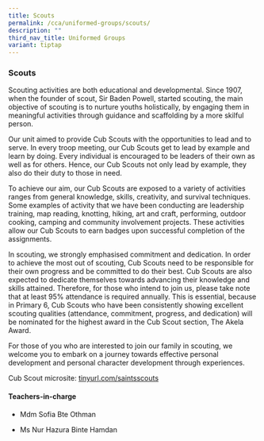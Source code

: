 ```yaml
---
title: Scouts
permalink: /cca/uniformed-groups/scouts/
description: ""
third_nav_title: Uniformed Groups
variant: tiptap
---
```

<h3>Scouts</h3>
<p>Scouting activities are both educational and developmental. Since 1907,
when the founder of scout, Sir Baden Powell, started scouting, the main
objective of scouting is to nurture youths holistically, by engaging them
in meaningful activities through guidance and scaffolding by a more skilful
person.</p>
<p>Our unit aimed to provide Cub Scouts with the opportunities to lead and
to serve. In every troop meeting, our Cub Scouts get to lead by example
and learn by doing. Every individual is encouraged to be leaders of their
own as well as for others. Hence, our Cub Scouts not only lead by example,
they also do their duty to those in need.</p>
<p>To achieve our aim, our Cub Scouts are exposed to a variety of activities
ranges from general knowledge, skills, creativity, and survival techniques.
Some examples of activity that we have been conducting are leadership training,
map reading, knotting, hiking, art and craft, performing, outdoor cooking,
camping and community involvement projects. These activities allow our
Cub Scouts to earn badges upon successful completion of the assignments.</p>
<p>In scouting, we strongly emphasised commitment and dedication. In order
to achieve the most out of scouting, Cub Scouts need to be responsible
for their own progress and be committed to do their best. Cub Scouts are
also expected to dedicate themselves towards advancing their knowledge
and skills attained. Therefore, for those who intend to join us, please
take note that at least 95% attendance is required annually. This is essential,
because in Primary 6, Cub Scouts who have been consistently showing excellent
scouting qualities (attendance, commitment, progress, and dedication) will
be nominated for the highest award in the Cub Scout section, The Akela
Award.</p>
<p>For those of you who are interested to join our family in scouting, we
welcome you to embark on a journey towards effective personal development
and personal character development through experiences.</p>
<p>Cub Scout microsite:&nbsp;<a href="http://tinyurl.com/saintsscouts" rel="noopener noreferrer nofollow" target="_blank">tinyurl.com/saintsscouts</a>
</p>
<h4>Teachers-in-charge</h4>
<ul>
<li>
<p>Mdm Sofia Bte Othman</p>
</li>
<li>
<p>Ms Nur Hazura Binte Hamdan</p>
</li>
</ul>
<p></p>